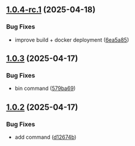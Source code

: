 ## [1.0.4-rc.1](https://github.com/trust0-project/delegated-routing/compare/v1.0.3...v1.0.4-rc.1) (2025-04-18)

### Bug Fixes

* improve build + docker deployment ([6ea5a85](https://github.com/trust0-project/delegated-routing/commit/6ea5a858d49830f44a84e6fb6576cd3454fd82f0))

## [1.0.3](https://github.com/trust0-project/delegated-routing/compare/v1.0.2...v1.0.3) (2025-04-17)

### Bug Fixes

* bin command ([579ba69](https://github.com/trust0-project/delegated-routing/commit/579ba6903ee237a9565609ac2122e3c56d731ff5))

## [1.0.2](https://github.com/trust0-project/delegated-routing/compare/v1.0.1...v1.0.2) (2025-04-17)

### Bug Fixes

* add command ([d12674b](https://github.com/trust0-project/delegated-routing/commit/d12674b2372345c9454fcc41ae1f63d1411c86c6))
